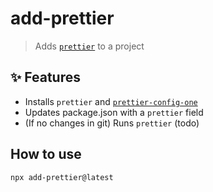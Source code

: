 # add-prettier

> Adds [`prettier`](https://github.com/prettier/prettier) to a project

## :sparkles: Features

- Installs `prettier` and [`prettier-config-one`](https://github.com/sajmoni/prettier-config-one)
- Updates package.json with a `prettier` field
- (If no changes in git) Runs `prettier` (todo)

## How to use

```sh
npx add-prettier@latest
```
